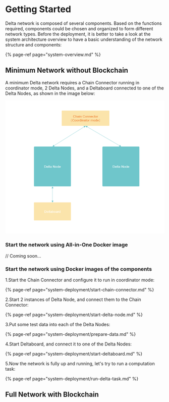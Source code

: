 # Getting Started

Delta network is composed of several components. Based on the functions required, components could be chosen and organized to form different network types. Before the deployment, it is better to take a look at the system architecture overview to have a basic understanding of the network structure and components:

{% page-ref page="system-overview.md" %}

## Minimum Network without Blockchain

A minimum Delta network requires a Chain Connector running in coordinator mode,  2 Delta Nodes, and a Deltaboard connected to one of the Delta Nodes, as shown in the image below:

![](.gitbook/assets/image%20%281%29.png)

### Start the network using All-in-One Docker image

// Coming soon...

### Start the network using Docker images of the components

1.Start the Chain Connector and configure it to run in coordinator mode:

{% page-ref page="system-deployment/start-chain-connector.md" %}

2.Start 2 instances of Delta Node, and connect them to the Chain Connector:

{% page-ref page="system-deployment/start-delta-node.md" %}

3.Put some test data into each of the Delta Nodes:

{% page-ref page="system-deployment/prepare-data.md" %}

4.Start Deltaboard, and connect it to one of the Delta Nodes:

{% page-ref page="system-deployment/start-deltaboard.md" %}

5.Now the network is fully up and running, let's try to run a computation task:

{% page-ref page="system-deployment/run-delta-task.md" %}

## Full Network with Blockchain



